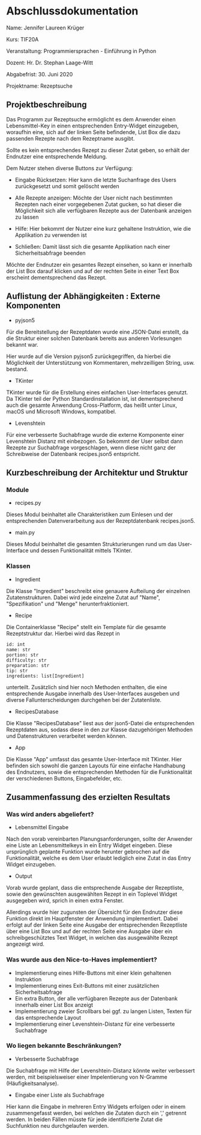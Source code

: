 # Abschlussdokumentation
Name: Jennifer Laureen Krüger

Kurs: TIF20A

Veranstaltung: Programmiersprachen - Einführung in Python

Dozent: Hr. Dr. Stephan Laage-Witt

Abgabefrist: 30. Juni 2020

Projektname: Rezeptsuche

## Projektbeschreibung

Das Programm zur Rezeptsuche ermöglicht es dem Anwender einen Lebensmittel-Key in einen entsprechenden Entry-Widget einzugeben, woraufhin eine, sich auf der linken Seite befindende, List Box die dazu passenden Rezepte nach dem Rezeptname ausgibt.

Sollte es kein entsprechendes Rezept zu dieser Zutat geben, so erhält der Endnutzer eine entsprechende Meldung.

Dem Nutzer stehen diverse Buttons zur Verfügung:

- Eingabe Rücksetzen: Hier kann die letzte Suchanfrage des Users zurückgesetzt und somit gelöscht werden

- Alle Rezepte anzeigen: Möchte der User nicht nach bestimmten Rezepten nach einer vorgegebenen Zutat gucken, so hat dieser die Möglichkeit sich alle verfügbaren Rezepte aus der Datenbank anzeigen zu lassen

- Hilfe: Hier bekommt der Nutzer eine kurz gehaltene Instruktion, wie die Applikation zu verwenden ist

- Schließen: Damit lässt sich die gesamte Applikation nach einer Sicherheitsabfrage beenden

Möchte der Endnutzer ein gesamtes Rezept einsehen, so kann er innerhalb der List Box darauf klicken und auf der rechten Seite in einer Text Box erscheint dementsprechend das Rezept.

## Auflistung der Abhängigkeiten : Externe Komponenten
- pyjson5

Für die Bereitstellung der Rezeptdaten wurde eine JSON-Datei erstellt, da die Struktur einer solchen Datenbank bereits aus anderen Vorlesungen bekannt war. 

Hier wurde auf die Version pyjson5 zurückgegriffen, da hierbei die Möglichkeit der Unterstützung von Kommentaren, mehrzeilligen String, usw. bestand.

- TKinter

TKinter wurde für die Erstellung eines einfachen User-Interfaces genutzt.
Da TKinter teil der Python Standardinstallation ist, ist dementsprechend auch die gesamte Anwendung Cross-Platform, das heißt unter Linux, macOS und Microsoft Windows, kompatibel.

- Levenshtein

Für eine verbesserte Suchabfrage wurde die externe Komponente einer Levenshtein Distanz mit einbezogen. So bekommt der User selbst dann Rezepte zur Suchabfrage vorgeschlagen, wenn diese nicht ganz der Schreibweise der Datenbank recipes.json5 entspricht.

## Kurzbeschreibung der Architektur und Struktur
### Module
- recipes.py

Dieses Modul beinhaltet alle Charakteristiken zum Einlesen und der entsprechenden Datenverarbeitung aus der Rezeptdatenbank recipes.json5.

- main.py

Dieses Modul beinhaltet die gesamten Strukturierungen rund um das User-Interface und dessen Funktionalität mittels TKinter.

### Klassen
- Ingredient

Die Klasse "Ingredient" beschreibt eine genauere Aufteilung der einzelnen Zutatenstrukturen. Dabei wird jede einzelne Zutat auf "Name", "Spezifikation" und "Menge" herunterfraktioniert.

- Recipe

Die Containerklasse "Recipe" stellt ein Template für die gesamte Rezeptstruktur dar.
Hierbei wird das Rezept in

    id: int
    name: str
    portion: str
    difficulty: str
    preparation: str
    tip: str
    ingredients: list[Ingredient]

unterteilt.
Zusätzlich sind hier noch Methoden enthalten, die eine entsprechende Ausgabe innerhalb des User-Interfaces ausgeben und diverse Fallunterscheidungen durchgehen bei der Zutatenliste.

- RecipesDatabase

Die Klasse "RecipesDatabase" liest aus der json5-Datei die entsprechenden Rezeptdaten aus, sodass diese in den zur Klasse dazugehörigen Methoden und Datenstrukturen verarbeitet werden können.

- App

Die Klasse "App" umfasst das gesamte User-Interface mit TKinter. Hier befinden sich sowohl die ganzen Layouts für eine einfache Handhabung des Endnutzers, sowie die entsprechenden Methoden für die Funktionalität der verschiedenen Buttons, Eingabefelder, etc.

## Zusammenfassung des erzielten Resultats
### Was wird anders abgeliefert?
- Lebensmittel Eingabe

Nach den vorab vereinbarten Planungsanforderungen, sollte der Anwender eine Liste an Lebensmittelkeys in ein Entry Widget eingeben.
Diese ursprünglich geplante Funktion wurde herunter gebrochen auf die Funktionalität, welche es dem User erlaubt lediglich eine Zutat in das Entry Widget einzugeben.

- Output

Vorab wurde geplant, dass die entsprechende Ausgabe der Rezeptliste, sowie den gewünschten ausgewählten Rezept in ein Toplevel Widget ausgegeben wird, sprich in einen extra Fenster.

Allerdings wurde hier zugunsten der Übersicht für den Endnutzer diese Funktion direkt im Hauptfenster der Anwendung implementiert.
Dabei erfolgt auf der linken Seite eine Ausgabe der entsprechenden Rezeptliste über eine List Box und auf der rechten Seite eine Ausgabe über ein schreibgeschütztes Text Widget, in welchen das ausgewählte Rezept angezeigt wird.

### Was wurde aus den Nice-to-Haves implementiert?
- Implementierung eines Hilfe-Buttons mit einer klein gehaltenen Instruktion
- Implementierung eines Exit-Buttons mit einer zusätzlichen Sicherheitsabfrage
- Ein extra Button, der alle verfügbaren Rezepte aus der Datenbank innerhalb einer List Box anzeigt
- Implementierung zweier Scrollbars bei ggf. zu langen Listen, Texten für das entsprechende Layout
- Implementierung einer Levenshtein-Distanz für eine verbesserte Suchabfrage

### Wo liegen bekannte Beschränkungen?
- Verbesserte Suchabfrage

Die Suchabfrage mit Hilfe der Levenshtein-Distanz könnte weiter verbessert werden, mit beispielsweiser einer Impelentierung von N-Gramme (Häufigkeitsanalyse).

- Eingabe einer Liste als Suchabfrage

Hier kann die Eingabe in mehreren Entry Widgets erfolgen oder in einem zusammengefasst werden, bei welchen die Zutaten durch ein ','  getrennt werden.
In beiden Fällen müsste für jede identifizierte Zutat die Suchfunktion neu durchgelaufen werden.